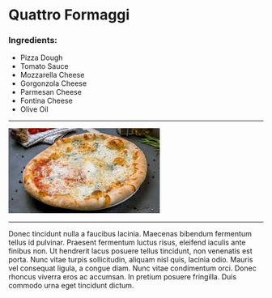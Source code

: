 # Quattro Formaggi

### Ingredients:
- Pizza Dough
- Tomato Sauce
- Mozzarella Cheese
- Gorgonzola Cheese
- Parmesan Cheese
- Fontina Cheese
- Olive Oil

---

![How it look](quattro_formaggi.jpg)


--- 

Donec tincidunt nulla a faucibus lacinia. Maecenas bibendum fermentum tellus id pulvinar. Praesent fermentum luctus risus, eleifend iaculis ante finibus non. Ut hendrerit lacus posuere tellus tincidunt, non venenatis est porta. Nunc vitae turpis sollicitudin, aliquam nisl quis, lacinia odio. Mauris vel consequat ligula, a congue diam. Nunc vitae condimentum orci. Donec rhoncus viverra eros ac accumsan. In pretium posuere fringilla. Duis commodo urna eget tincidunt dictum.

